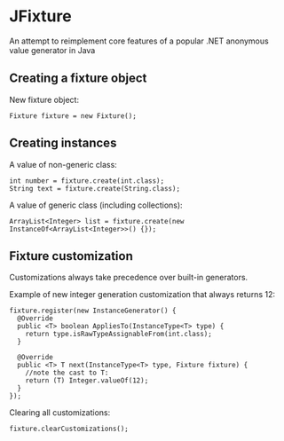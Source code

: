JFixture
========

An attempt to reimplement core features of a popular .NET anonymous value generator in Java

Creating a fixture object
-

New fixture object:

    Fixture fixture = new Fixture();


Creating instances
-

A value of non-generic class:

    int number = fixture.create(int.class);
    String text = fixture.create(String.class);
    
A value of generic class (including collections):

    ArrayList<Integer> list = fixture.create(new InstanceOf<ArrayList<Integer>>() {});

Fixture customization
-

Customizations always take precedence over built-in generators.

Example of new integer generation customization that always returns 12:

    fixture.register(new InstanceGenerator() {
      @Override
      public <T> boolean AppliesTo(InstanceType<T> type) {
        return type.isRawTypeAssignableFrom(int.class);
      }
      
      @Override
      public <T> T next(InstanceType<T> type, Fixture fixture) {
        //note the cast to T:
        return (T) Integer.valueOf(12);
      }
    });

Clearing all customizations:

    fixture.clearCustomizations();


